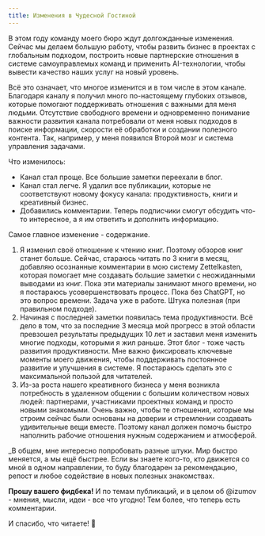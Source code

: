 ```yaml
---
title: Изменения в Чудесной Гостиной
---
```

В этом году команду моего бюро ждут долгожданные изменения. Сейчас мы делаем большую работу, чтобы развить бизнес в проектах с глобальным подходом, построить новые партнерские отношения в системе самоуправлемых команд и применить AI-технологии, чтобы вывести качество наших услуг на новый уровень.

Всё это означает, что многое изменится и в том числе в этом канале. Благодаря каналу я получил много по-настоящему глубоких отзывов, которые помогают поддерживать отношения с важными для меня людьми. Отсутствие свободного времени и одновременно понимание важности развития канала потребовали от меня новых подходов в поиске информации, скорости её обработки и создании полезного контента. Так, например, у меня появился Второй мозг и система управления задачами.

Что изменилось:
- Канал стал проще. Все большие заметки переехали в блог.
- Канал стал легче. Я удалил все публикации, которые не соответствуют новому фокусу канала: продуктивность, книги и креативный бизнес.
- Добавились комментарии. Теперь подписчики смогут обсудить что-то интересное, а я им ответить и дополнить информацию.

Самое главное изменение - содержание.
1. Я изменил своё отношение к чтению книг. Поэтому обзоров книг станет больше. Сейчас, стараюсь читать по 3 книги в месяц, добавляю осознанные комментарии в мою систему Zettelkasten, которая помогает мне создавать большие заметки с неожиданными выводами из книг. Пока эти материалы занимают много времени, но я постараюсь усовершенствовать процесс. Пока без СhatGPT, но это вопрос времени. Задача уже в работе. Штука полезная (при правильном подходе).
2. Начиная с последней заметки появилась тема продуктивности. Всё дело в том, что за последние 3 месяца мой прогресс в этой области превзошел  результаты предыдущих 10 лет и заставил меня изменить многие подходы, которыми я жил раньше. Этот блог - тоже часть развития продуктивности. Мне важно фиксировать ключевые моменты моего движения, чтобы поддерживать постоянное развитие и улучшения в системе. Я постараюсь сделать это с максимальной пользой для читателей.
3. Из-за роста нашего креативного бизнеса у меня возникла потребность в удаленном общении с большим количеством новых людей: партнерами, участниками проектных команд и просто новыми знакомыми. Очень важно, чтобы те отношения, которые мы строим сейчас были основаны на доверии и стремлении создавать удивительные вещи вместе. Поэтому канал должен помочь быстро наполнить рабочие отношения нужным содержанием и атмосферой.

_В общем, мне интересно попробовать разные штуки. Мир быстро меняется, а мы ещё быстрее. Если вы знаете кого-то, кто движется со мной в одном направлении, то буду благодарен за рекомендацию, репост и любое содействие в новых полезных знакомствах.

**Прошу вашего фидбека!** И по темам публикаций, и в целом об @izumov - мнения, мысли, идеи - все что угодно! Тем более, что теперь есть комментарии.

И спасибо, что читаете! 🤗 